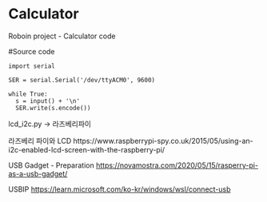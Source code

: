 # Calculator
Roboin project - Calculator code

#Source code
```
import serial

SER = serial.Serial('/dev/ttyACM0', 9600)

while True:
  s = input() + '\n'
  SER.write(s.encode())
```
lcd_i2c.py -> 라즈베리파이

<Reference>
라즈베리 파이와 LCD
https://www.raspberrypi-spy.co.uk/2015/05/using-an-i2c-enabled-lcd-screen-with-the-raspberry-pi/

USB Gadget - Preparation
https://novamostra.com/2020/05/15/rasperry-pi-as-a-usb-gadget/

USBIP
https://learn.microsoft.com/ko-kr/windows/wsl/connect-usb
